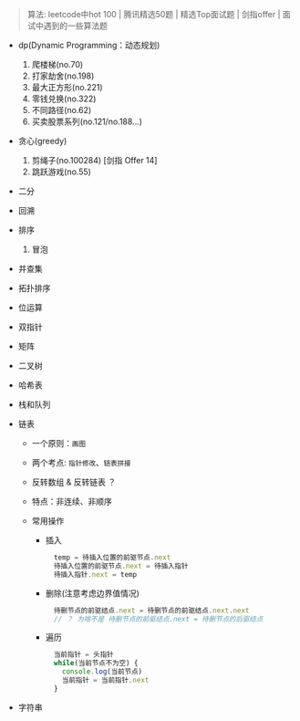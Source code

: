 > 算法: leetcode中hot 100 | 腾讯精选50题 | 精选Top面试题 | 剑指offer | 面试中遇到的一些算法题

- dp(Dynamic Programming：动态规划)

  1. 爬楼梯(no.70)
  2. 打家劫舍(no.198)
  3. 最大正方形(no.221)
  4. 零钱兑换(no.322)
  5. 不同路径(no.62)
  6. 买卖股票系列(no.121/no.188...) 


- 贪心(greedy)

  1. 剪绳子(no.100284) [剑指 Offer 14]
  2. 跳跃游戏(no.55)

- 二分
- 回溯

- 排序
  
  1. 冒泡

- 并查集
- 拓扑排序
- 位运算
- 双指针
- 矩阵
- 二叉树
- 哈希表
- 栈和队列

- 链表  
  - 一个原则：`画图`
  - 两个考点: `指针修改`、`链表拼接`
  - 反转数组 & 反转链表 ？

  - 特点：非连续、非顺序

  - 常用操作
    + 插入
      ```js
        temp = 待插入位置的前驱节点.next
        待插入位置的前驱节点.next = 待插入指针
        待插入指针.next = temp
      ```
    + 删除(注意考虑边界值情况)
      ```js
        待删节点的前驱结点.next = 待删节点的前驱结点.next.next
        // ？ 为啥不是 待删节点的前驱结点.next = 待删节点的后驱结点
      ```
    + 遍历
      ```js
        当前指针 = 头指针
        while(当前节点不为空) {
          console.log(当前节点)
          当前指针 = 当前指针.next
        }
      ```

- 字符串